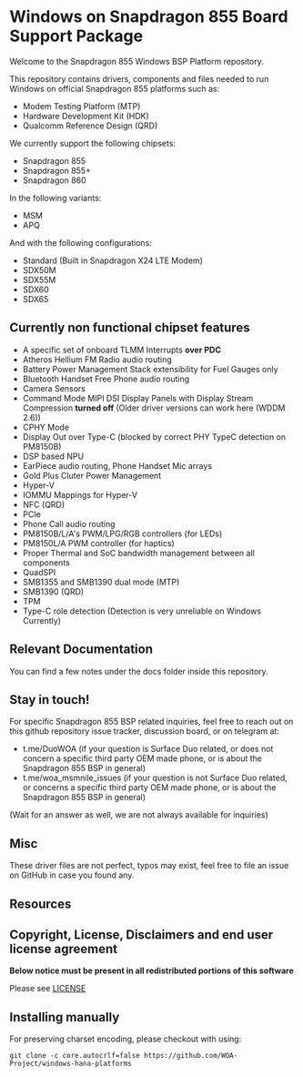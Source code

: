 # Windows on Snapdragon 855 Board Support Package

Welcome to the Snapdragon 855 Windows BSP Platform repository.

This repository contains drivers, components and files needed to run Windows on official Snapdragon 855 platforms such as:

- Modem Testing Platform (MTP)
- Hardware Development Kit (HDK)
- Qualcomm Reference Design (QRD)

We currently support the following chipsets:

- Snapdragon 855
- Snapdragon 855+
- Snapdragon 860

In the following variants:

- MSM
- APQ

And with the following configurations:

- Standard (Built in Snapdragon X24 LTE Modem)
- SDX50M
- SDX55M
- SDX60
- SDX65

## Currently non functional chipset features

- A specific set of onboard TLMM Interrupts **over PDC**
- Atheros Hellium FM Radio audio routing
- Battery Power Management Stack extensibility for Fuel Gauges only
- Bluetooth Handset Free Phone audio routing
- Camera Sensors
- Command Mode MIPI DSI Display Panels with Display Stream Compression **turned off** (Older driver versions can work here (WDDM 2.6))
- CPHY Mode
- Display Out over Type-C (blocked by correct PHY TypeC detection on PM8150B)
- DSP based NPU
- EarPiece audio routing, Phone Handset Mic arrays
- Gold Plus Cluter Power Management
- Hyper-V
- IOMMU Mappings for Hyper-V
- NFC (QRD)
- PCIe
- Phone Call audio routing
- PM8150B/L/A's PWM/LPG/RGB controllers (for LEDs)
- PM8150L/A PWM controller (for haptics)
- Proper Thermal and SoC bandwidth management between all components
- QuadSPI
- SMB1355 and SMB1390 dual mode (MTP)
- SMB1390 (QRD)
- TPM
- Type-C role detection (Detection is very unreliable on Windows Currently)

## Relevant Documentation

You can find a few notes under the docs folder inside this repository.

## Stay in touch!

For specific Snapdragon 855 BSP related inquiries, feel free to reach out on this github repository issue tracker, discussion board, or on telegram at:

- t.me/DuoWOA (if your question is Surface Duo related, or does not concern a specific third party OEM made phone, or is about the Snapdragon 855 BSP in general)
- t.me/woa_msmnile_issues (if your question is not Surface Duo related, or concerns a specific third party OEM made phone, or is about the Snapdragon 855 BSP in general)

(Wait for an answer as well, we are not always available for inquiries)

## Misc

These driver files are not perfect, typos may exist, feel free to file an issue on GitHub in case you found any.

## Resources

## Copyright, License, Disclaimers and end user license agreement

**Below notice must be present in all redistributed portions of this software**

Please see [LICENSE](LICENSE.md)

## Installing manually

For preserving charset encoding, please checkout with using:

```
git clone -c core.autocrlf=false https://github.com/WOA-Project/windows-hana-platforms
```
